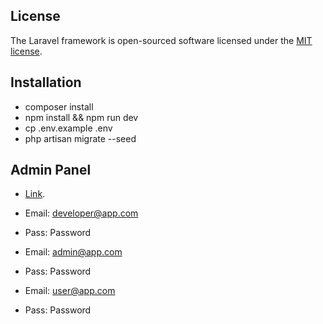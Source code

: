 ## License

The Laravel framework is open-sourced software licensed under the [MIT license](https://opensource.org/licenses/MIT).

## Installation

-   composer install
-   npm install && npm run dev
-   cp .env.example .env
-   php artisan migrate --seed

## Admin Panel

-   [Link](http://127.0.0.1:8000/admin).

-   Email: developer@app.com
-   Pass: Password

-   Email: admin@app.com
-   Pass: Password

-   Email: user@app.com
-   Pass: Password
